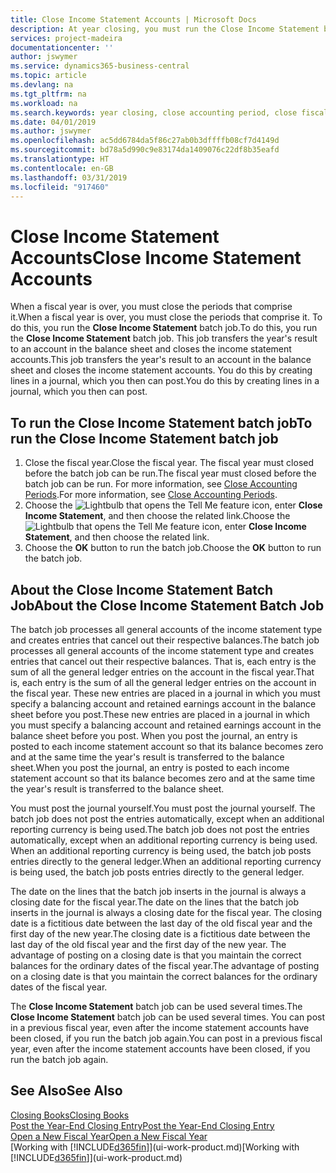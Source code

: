 ```yaml
---
title: Close Income Statement Accounts | Microsoft Docs
description: At year closing, you must run the Close Income Statement batch job to close the accounting periods that make up the fiscal year.
services: project-madeira
documentationcenter: ''
author: jswymer
ms.service: dynamics365-business-central
ms.topic: article
ms.devlang: na
ms.tgt_pltfrm: na
ms.workload: na
ms.search.keywords: year closing, close accounting period, close fiscal year, bank account detailed trial balance
ms.date: 04/01/2019
ms.author: jswymer
ms.openlocfilehash: ac5dd6784da5f86c27ab0b3dffffb08cf7d4149d
ms.sourcegitcommit: bd78a5d990c9e83174da1409076c22df8b35eafd
ms.translationtype: HT
ms.contentlocale: en-GB
ms.lasthandoff: 03/31/2019
ms.locfileid: "917460"
---
```

# <a name="close-income-statement-accounts"></a><span data-ttu-id="2a087-103">Close Income Statement Accounts</span><span class="sxs-lookup"><span data-stu-id="2a087-103">Close Income Statement Accounts</span></span>
<span data-ttu-id="2a087-104">When a fiscal year is over, you must close the periods that comprise it.</span><span class="sxs-lookup"><span data-stu-id="2a087-104">When a fiscal year is over, you must close the periods that comprise it.</span></span> <span data-ttu-id="2a087-105">To do this, you run the **Close Income Statement** batch job.</span><span class="sxs-lookup"><span data-stu-id="2a087-105">To do this, you run the **Close Income Statement** batch job.</span></span> <span data-ttu-id="2a087-106">This job transfers the year's result to an account in the balance sheet and closes the income statement accounts.</span><span class="sxs-lookup"><span data-stu-id="2a087-106">This job transfers the year's result to an account in the balance sheet and closes the income statement accounts.</span></span> <span data-ttu-id="2a087-107">You do this by creating lines in a journal, which you then can post.</span><span class="sxs-lookup"><span data-stu-id="2a087-107">You do this by creating lines in a journal, which you then can post.</span></span>

## <a name="to-run-the-close-income-statement-batch-job"></a><span data-ttu-id="2a087-108">To run the Close Income Statement batch job</span><span class="sxs-lookup"><span data-stu-id="2a087-108">To run the Close Income Statement batch job</span></span>
1. <span data-ttu-id="2a087-109">Close the fiscal year.</span><span class="sxs-lookup"><span data-stu-id="2a087-109">Close the fiscal year.</span></span> <span data-ttu-id="2a087-110">The fiscal year must closed before the batch job can be run.</span><span class="sxs-lookup"><span data-stu-id="2a087-110">The fiscal year must closed before the batch job can be run.</span></span> <span data-ttu-id="2a087-111">For more information, see [Close Accounting Periods](year-close-account-periods.md).</span><span class="sxs-lookup"><span data-stu-id="2a087-111">For more information, see [Close Accounting Periods](year-close-account-periods.md).</span></span>
2. <span data-ttu-id="2a087-112">Choose the ![Lightbulb that opens the Tell Me feature](media/ui-search/search_small.png "Tell me what you want to do") icon, enter **Close Income Statement**, and then choose the related link.</span><span class="sxs-lookup"><span data-stu-id="2a087-112">Choose the ![Lightbulb that opens the Tell Me feature](media/ui-search/search_small.png "Tell me what you want to do") icon, enter **Close Income Statement**, and then choose the related link.</span></span>
3. <span data-ttu-id="2a087-113">Choose the **OK** button to run the batch job.</span><span class="sxs-lookup"><span data-stu-id="2a087-113">Choose the **OK** button to run the batch job.</span></span>

## <a name="about-the-close-income-statement-batch-job"></a><span data-ttu-id="2a087-114">About the Close Income Statement Batch Job</span><span class="sxs-lookup"><span data-stu-id="2a087-114">About the Close Income Statement Batch Job</span></span>
<span data-ttu-id="2a087-115">The batch job processes all general accounts of the income statement type and creates entries that cancel out their respective balances.</span><span class="sxs-lookup"><span data-stu-id="2a087-115">The batch job processes all general accounts of the income statement type and creates entries that cancel out their respective balances.</span></span> <span data-ttu-id="2a087-116">That is, each entry is the sum of all the general ledger entries on the account in the fiscal year.</span><span class="sxs-lookup"><span data-stu-id="2a087-116">That is, each entry is the sum of all the general ledger entries on the account in the fiscal year.</span></span> <span data-ttu-id="2a087-117">These new entries are placed in a journal in which you must specify a balancing account and retained earnings account in the balance sheet before you post.</span><span class="sxs-lookup"><span data-stu-id="2a087-117">These new entries are placed in a journal in which you must specify a balancing account and retained earnings account in the balance sheet before you post.</span></span> <span data-ttu-id="2a087-118">When you post the journal, an entry is posted to each income statement account so that its balance becomes zero and at the same time the year's result is transferred to the balance sheet.</span><span class="sxs-lookup"><span data-stu-id="2a087-118">When you post the journal, an entry is posted to each income statement account so that its balance becomes zero and at the same time the year's result is transferred to the balance sheet.</span></span>

<span data-ttu-id="2a087-119">You must post the journal yourself.</span><span class="sxs-lookup"><span data-stu-id="2a087-119">You must post the journal yourself.</span></span> <span data-ttu-id="2a087-120">The batch job does not post the entries automatically, except when an additional reporting currency is being used.</span><span class="sxs-lookup"><span data-stu-id="2a087-120">The batch job does not post the entries automatically, except when an additional reporting currency is being used.</span></span> <span data-ttu-id="2a087-121">When an additional reporting currency is being used, the batch job posts entries directly to the general ledger.</span><span class="sxs-lookup"><span data-stu-id="2a087-121">When an additional reporting currency is being used, the batch job posts entries directly to the general ledger.</span></span>

<span data-ttu-id="2a087-122">The date on the lines that the batch job inserts in the journal is always a closing date for the fiscal year.</span><span class="sxs-lookup"><span data-stu-id="2a087-122">The date on the lines that the batch job inserts in the journal is always a closing date for the fiscal year.</span></span> <span data-ttu-id="2a087-123">The closing date is a fictitious date between the last day of the old fiscal year and the first day of the new year.</span><span class="sxs-lookup"><span data-stu-id="2a087-123">The closing date is a fictitious date between the last day of the old fiscal year and the first day of the new year.</span></span> <span data-ttu-id="2a087-124">The advantage of posting on a closing date is that you maintain the correct balances for the ordinary dates of the fiscal year.</span><span class="sxs-lookup"><span data-stu-id="2a087-124">The advantage of posting on a closing date is that you maintain the correct balances for the ordinary dates of the fiscal year.</span></span>

<span data-ttu-id="2a087-125">The **Close Income Statement** batch job can be used several times.</span><span class="sxs-lookup"><span data-stu-id="2a087-125">The **Close Income Statement** batch job can be used several times.</span></span> <span data-ttu-id="2a087-126">You can post in a previous fiscal year, even after the income statement accounts have been closed, if you run the batch job again.</span><span class="sxs-lookup"><span data-stu-id="2a087-126">You can post in a previous fiscal year, even after the income statement accounts have been closed, if you run the batch job again.</span></span>

## <a name="see-also"></a><span data-ttu-id="2a087-127">See Also</span><span class="sxs-lookup"><span data-stu-id="2a087-127">See Also</span></span>
[<span data-ttu-id="2a087-128">Closing Books</span><span class="sxs-lookup"><span data-stu-id="2a087-128">Closing Books</span></span>](year-close-books.md)  
[<span data-ttu-id="2a087-129">Post the Year-End Closing Entry</span><span class="sxs-lookup"><span data-stu-id="2a087-129">Post the Year-End Closing Entry</span></span>](year-how-post-year-end-close-entry.md)  
[<span data-ttu-id="2a087-130">Open a New Fiscal Year</span><span class="sxs-lookup"><span data-stu-id="2a087-130">Open a New Fiscal Year</span></span>](finance-how-open-new-fiscal-year.md)  
<span data-ttu-id="2a087-131">[Working with [!INCLUDE[d365fin](includes/d365fin_md.md)]](ui-work-product.md)</span><span class="sxs-lookup"><span data-stu-id="2a087-131">[Working with [!INCLUDE[d365fin](includes/d365fin_md.md)]](ui-work-product.md)</span></span>
